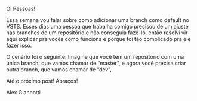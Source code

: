 Oi Pessoas!

Essa semana vou falar sobre como adicionar uma branch como default no VSTS. Esses dias uma pessoa que trabalha comigo precisou de um ajuste nas branches de um repositório e não conseguia fazê-lo, então resolvi vir aqui explicar pra vocês como funciona e porque foi tão complicado pra ele fazer isso.

O cenário foi o seguinte: Imagine que você tem um repositório com uma única branch, que vamos chamar de “master”, e agora você precisa criar outra branch, que vamos chamar de “dev”,

Até o próximo post! Abraços!

Alex Giannotti